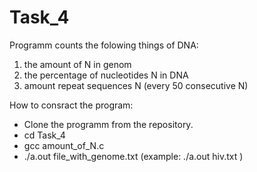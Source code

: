 # Task_4
Programm counts the folowing things of DNA:
1. the amount of N in genom
2. the percentage of nucleotides N in DNA
3. amount repeat sequences N (every 50 consecutive N)

How to consract the program:
- Clone the programm from the repository.
- cd Task_4
- gcc amount_of_N.c
- ./a.out file_with_genome.txt (example: ./a.out hiv.txt )
